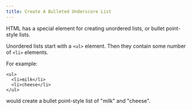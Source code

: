 ```yaml
---
title: Create A Bulleted Underscore List
---
```

HTML has a special element for creating unordered lists, or bullet point-style lists.

Unordered lists start with a `<ul>` element. Then they contain some number of `<li>` elements.

For example:

    <ul>
      <li>milk</li>
      <li>cheese</li>
    </ul>

would create a bullet point-style list of "milk" and "cheese".